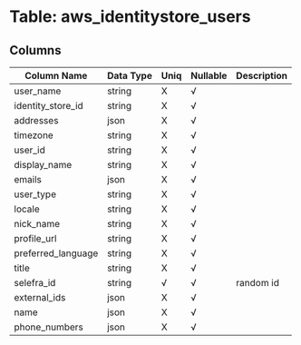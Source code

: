 # Table: aws_identitystore_users

## Columns 

|  Column Name   |  Data Type  | Uniq | Nullable | Description | 
|  ----  | ----  | ----  | ----  | ---- | 
| user_name | string | X | √ |  | 
| identity_store_id | string | X | √ |  | 
| addresses | json | X | √ |  | 
| timezone | string | X | √ |  | 
| user_id | string | X | √ |  | 
| display_name | string | X | √ |  | 
| emails | json | X | √ |  | 
| user_type | string | X | √ |  | 
| locale | string | X | √ |  | 
| nick_name | string | X | √ |  | 
| profile_url | string | X | √ |  | 
| preferred_language | string | X | √ |  | 
| title | string | X | √ |  | 
| selefra_id | string | √ | √ | random id | 
| external_ids | json | X | √ |  | 
| name | json | X | √ |  | 
| phone_numbers | json | X | √ |  | 


